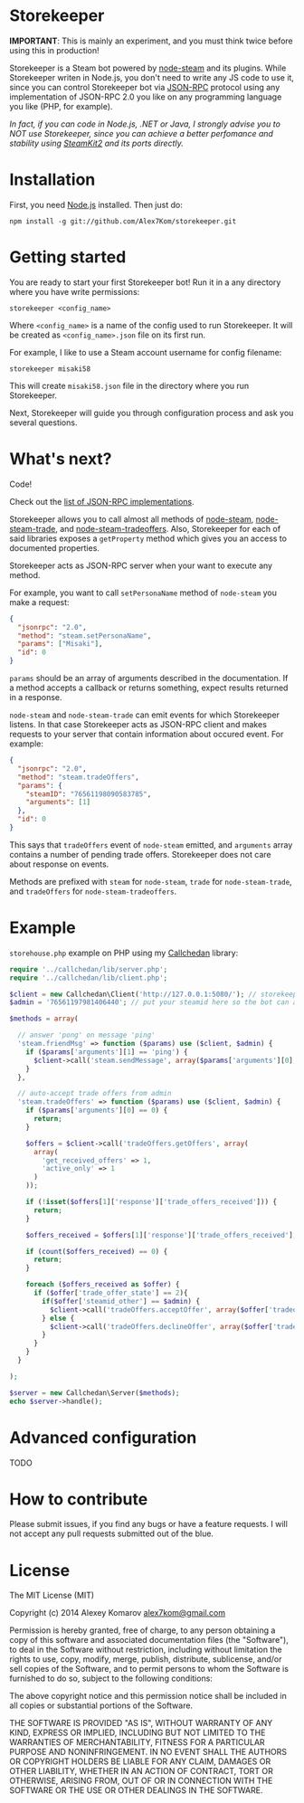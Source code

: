 # Storekeeper

__IMPORTANT__: This is mainly an experiment, and you must think twice before using this in production!

Storekeeper is a Steam bot powered by [node-steam](https://github.com/seishun/node-steam) and its plugins. While Storekeeper writen in Node.js, you don't need to write any JS code to use it, since you can control Storekeeper bot via [JSON-RPC](#) protocol using any implementation of JSON-RPC 2.0 you like on any programming language you like (PHP, for example).

_In fact, if you can code in Node.js, .NET or Java, I strongly advise you to NOT use Storekeeper, since you can achieve a better perfomance and stability using [SteamKit2](https://github.com/SteamRE/SteamKit) and its ports directly._

# Installation

First, you need [Node.js](http://nodejs.org/) installed. Then just do:

```
npm install -g git://github.com/Alex7Kom/storekeeper.git
```

# Getting started

You are ready to start your first Storekeeper bot!
Run it in a any directory where you have write permissions:

```
storekeeper <config_name>
```

Where `<config_name>` is a name of the config used to run Storekeeper. It will be created as `<config_name>.json` file on its first run.

For example, I like to use a Steam account username for config filename:

```
storekeeper misaki58
```

This will create `misaki58.json` file in the directory where you run Storekeeper.

Next, Storekeeper will guide you through configuration process and ask you several questions.

# What's next?

Code!

Check out the [list of JSON-RPC implementations](https://en.wikipedia.org/wiki/JSON-RPC#Implementations).

Storekeeper allows you to call almost all methods of [node-steam](https://github.com/seishun/node-steam), [node-steam-trade](https://github.com/seishun/node-steam-trade), and [node-steam-tradeoffers](https://github.com/Alex7Kom/node-steam-tradeoffers). Also, Storekeeper for each of said libraries exposes a `getProperty` method which gives you an access to documented properties.

Storekeeper acts as JSON-RPC server when your want to execute any method.

For example, you want to call `setPersonaName` method of `node-steam` you make a request:

```json
{
  "jsonrpc": "2.0",
  "method": "steam.setPersonaName",
  "params": ["Misaki"],
  "id": 0
}
```

`params` should be an array of arguments described in the documentation. If a method accepts a callback or returns something, expect results returned in a response.

`node-steam` and `node-steam-trade` can emit events for which Storekeeper listens. In that case Storekeeper acts as JSON-RPC client and makes requests to your server that contain information about occured event. For example:

```json
{
  "jsonrpc": "2.0",
  "method": "steam.tradeOffers",
  "params": {
    "steamID": "76561198090583785",
    "arguments": [1]
  },
  "id": 0
}
```

This says that `tradeOffers` event of `node-steam` emitted, and `arguments` array contains a number of pending trade offers. Storekeeper does not care about response on events.

Methods are prefixed with `steam` for `node-steam`, `trade` for `node-steam-trade`, and `tradeOffers` for `node-steam-tradeoffers`.

# Example

`storehouse.php` example on PHP using my [Callchedan](https://github.com/Alex7Kom/callchedan) library:

```php
require '../callchedan/lib/server.php';
require '../callchedan/lib/client.php';

$client = new Callchedan\Client('http://127.0.0.1:5080/'); // storekeeper url
$admin = '76561197981406440'; // put your steamid here so the bot can accept your offers

$methods = array(

  // answer 'pong' on message 'ping'
  'steam.friendMsg' => function ($params) use ($client, $admin) {
    if ($params['arguments'][1] == 'ping') {
      $client->call('steam.sendMessage', array($params['arguments'][0], 'pong'));
    }
  },

  // auto-accept trade offers from admin
  'steam.tradeOffers' => function ($params) use ($client, $admin) {
    if ($params['arguments'][0] == 0) {
      return;
    }

    $offers = $client->call('tradeOffers.getOffers', array(
      array(
        'get_received_offers' => 1,
        'active_only' => 1
      )
    ));

    if (!isset($offers[1]['response']['trade_offers_received'])) {
      return;
    }

    $offers_received = $offers[1]['response']['trade_offers_received'];

    if (count($offers_received) == 0) {
      return;
    }

    foreach ($offers_received as $offer) {
      if ($offer['trade_offer_state'] == 2){
        if($offer['steamid_other'] == $admin) {
          $client->call('tradeOffers.acceptOffer', array($offer['tradeofferid']));
        } else {
          $client->call('tradeOffers.declineOffer', array($offer['tradeofferid']));
        }
      }
    }
  }

);

$server = new Callchedan\Server($methods);
echo $server->handle();
```

# Advanced configuration

TODO

# How to contribute

Please submit issues, if you find any bugs or have a feature requests. I will not accept any pull requests submitted out of the blue.

# License

The MIT License (MIT)

Copyright (c) 2014 Alexey Komarov <alex7kom@gmail.com>

Permission is hereby granted, free of charge, to any person obtaining a copy of
this software and associated documentation files (the "Software"), to deal in
the Software without restriction, including without limitation the rights to
use, copy, modify, merge, publish, distribute, sublicense, and/or sell copies of
the Software, and to permit persons to whom the Software is furnished to do so,
subject to the following conditions:

The above copyright notice and this permission notice shall be included in all
copies or substantial portions of the Software.

THE SOFTWARE IS PROVIDED "AS IS", WITHOUT WARRANTY OF ANY KIND, EXPRESS OR
IMPLIED, INCLUDING BUT NOT LIMITED TO THE WARRANTIES OF MERCHANTABILITY, FITNESS
FOR A PARTICULAR PURPOSE AND NONINFRINGEMENT. IN NO EVENT SHALL THE AUTHORS OR
COPYRIGHT HOLDERS BE LIABLE FOR ANY CLAIM, DAMAGES OR OTHER LIABILITY, WHETHER
IN AN ACTION OF CONTRACT, TORT OR OTHERWISE, ARISING FROM, OUT OF OR IN
CONNECTION WITH THE SOFTWARE OR THE USE OR OTHER DEALINGS IN THE SOFTWARE.